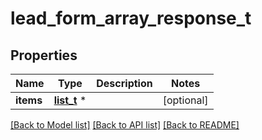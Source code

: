 # lead_form_array_response_t

## Properties
Name | Type | Description | Notes
------------ | ------------- | ------------- | -------------
**items** | [**list_t**](lead_form_array_response_items_inner.md) \* |  | [optional] 

[[Back to Model list]](../README.md#documentation-for-models) [[Back to API list]](../README.md#documentation-for-api-endpoints) [[Back to README]](../README.md)


